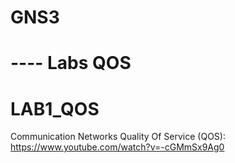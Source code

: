 # GNS3
# ---- Labs QOS
# LAB1_QOS
Communication Networks Quality Of Service (QOS):  https://www.youtube.com/watch?v=-cGMmSx9Ag0

